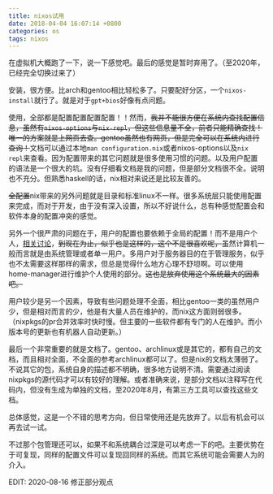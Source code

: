 ```yaml
---
title: nixos试用
date: 2018-04-04 16:07:14 +0800
categories: os
tags: nixos
---
```


在虚拟机大概跑了一下，说一下感觉吧。最后的感觉是暂时弃用了。（至2020年，已经完全切换过来了）
<!-- more -->

安装，很方便。比arch和gentoo相比轻松多了。只要配好分区，一个`nixos-install`就行了。就是对于`gpt+bios`好像有点问题。

使用，全部都是配置配置配置配置！！然而，~~我并不能很方便在系统内查找配置信息，虽然有`nixos-options`与`nix-repl`，但这些信息量不全，前者只能精确查找！唯一的方案就是上网页去查。gentoo虽然也有网页，但是完全可以在系统内进行查询！~~文档可以通过本地`man configuration.nix`或者nixos-options以及`nix repl`来查看。因为配置带来的其它问题就是很多使用习惯的问题。以及用户配置的语法是一个很大的坑。没有仔细看文档是我的问题，但是部分文档很不全。说明也不充分。但熟悉haskell的话，nix相对来说还是比较友善的。

~~全配置~~nix带来的另外问题就是目录和标准linux不一样。很多系统层只能使用配置来完成，而对于开发，由于没有深入设置，所以不好说什么，总有种感觉配置会和软件本身的配置冲突的感觉。

另外一个很严肃的问题在于，用户的配置也要依赖于全局的配置！而不是用户个人，[相关讨论](https://www.reddit.com/r/NixOS/comments/6izuqh/etcnixosconfigurationnix_vs_confignixpkgsconfignix/)，~~到现在为止，似乎也是这样的，这个不是很喜欢呢，~~虽然计算机一般而言就是由系统管理或者单一用户。多用户对于服务器目的在于管理服务，似乎也不太需要这样那样的需求，但总是觉得什么地方心理不舒坦啊。可以使用home-manager进行维护个人使用的部分。~~这也是放弃使用这个系统最大的因素吧。~~

用户较少是另一个因素，导致有些问题处理不全面，相比gentoo一类的虽然用户少，但是相对而言的少，他是有大量人员在维护的，而nix这方面则弱很多。（nixpkgs的pr合并效率时快时慢。但主要的一些软件都有专门的人在维护。而小版本号的更新也有机器人自动更新。）

最后一个非常重要的就是文档了。gentoo、archlinux或是其它的，都有自己的文档，而且相对全面，不全面的参考archlinux都可以了。但是nix的文档太薄弱了。不说其它的包，系统自身的描述都不明确，很多地方说明不清。需要通过阅读nixpkgs的源代码才可以有较好的理解。或者准确来说，是部分文档以注释写在代码内，但没有生成为单独的文档，至2020年8月，有第三方工具可以查找这些文档。

总体感觉，这是一个不错的思考方向，但日常使用还是先放弃了。以后有机会可以再去试一试。

不过那个包管理还可以，如果不和系统耦合过深是可以考虑一下的吧。主要优势在于可复现，同样的配置文件可以复现回同样的系统。而其它系统可能会需要人为的介入。

EDIT: 2020-08-16 修正部分观点
